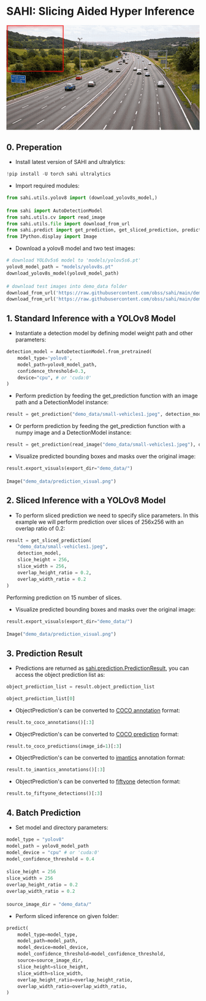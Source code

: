 

# SAHI: Slicing Aided Hyper Inference

![teaser](https://raw.githubusercontent.com/obss/sahi/main/resources/sliced_inference.gif)





## 0. Preperation

- Install latest version of SAHI and ultralytics:

```python
!pip install -U torch sahi ultralytics
```

- Import required modules:

```python
from sahi.utils.yolov8 import (download_yolov8s_model,)

from sahi import AutoDetectionModel
from sahi.utils.cv import read_image
from sahi.utils.file import download_from_url
from sahi.predict import get_prediction, get_sliced_prediction, predict
from IPython.display import Image
```

- Download a yolov8 model and two test images:

```python
# download YOLOv5s6 model to 'models/yolov5s6.pt'
yolov8_model_path = "models/yolov8s.pt"
download_yolov8s_model(yolov8_model_path)

# download test images into demo_data folder
download_from_url('https://raw.githubusercontent.com/obss/sahi/main/demo/demo_data/small-vehicles1.jpeg', 'demo_data/small-vehicles1.jpeg')
download_from_url('https://raw.githubusercontent.com/obss/sahi/main/demo/demo_data/terrain2.png', 'demo_data/terrain2.png')
```

## 1. Standard Inference with a YOLOv8 Model

- Instantiate a detection model by defining model weight path and other parameters:

```python
detection_model = AutoDetectionModel.from_pretrained(
    model_type='yolov8',
    model_path=yolov8_model_path,
    confidence_threshold=0.3,
    device="cpu", # or 'cuda:0'
)
```

- Perform prediction by feeding the get_prediction function with an image path and a DetectionModel instance:

```python
result = get_prediction("demo_data/small-vehicles1.jpeg", detection_model)
```

- Or perform prediction by feeding the get_prediction function with a numpy image and a DetectionModel instance:

```python
result = get_prediction(read_image("demo_data/small-vehicles1.jpeg"), detection_model)
```

- Visualize predicted bounding boxes and masks over the original image:

```python
result.export_visuals(export_dir="demo_data/")

Image("demo_data/prediction_visual.png")
```

## 2. Sliced Inference with a YOLOv8 Model

- To perform sliced prediction we need to specify slice parameters. In this example we will perform prediction over slices of 256x256 with an overlap ratio of 0.2:

```python
result = get_sliced_prediction(
    "demo_data/small-vehicles1.jpeg",
    detection_model,
    slice_height = 256,
    slice_width = 256,
    overlap_height_ratio = 0.2,
    overlap_width_ratio = 0.2
)
```

Performing prediction on 15 number of slices.

- Visualize predicted bounding boxes and masks over the original image:

```python
result.export_visuals(export_dir="demo_data/")

Image("demo_data/prediction_visual.png")
```


## 3. Prediction Result

- Predictions are returned as [sahi.prediction.PredictionResult](https://github.com/obss/sahi/blob/b115f08f0c0aeeb151adf24e47c222d3483cc931/demo/sahi/prediction.py), you can access the object prediction list as:

```python
object_prediction_list = result.object_prediction_list
```

```python
object_prediction_list[0]
```

- ObjectPrediction's can be converted to [COCO annotation](https://cocodataset.org/#format-data) format:

```python
result.to_coco_annotations()[:3]
```

- ObjectPrediction's can be converted to [COCO prediction](https://github.com/i008/COCO-dataset-explorer) format:

```python
result.to_coco_predictions(image_id=1)[:3]
```

- ObjectPrediction's can be converted to [imantics](https://github.com/jsbroks/imantics) annotation format:

```python
result.to_imantics_annotations()[:3]
```

- ObjectPrediction's can be converted to [fiftyone](https://github.com/voxel51/fiftyone) detection format:

```python
result.to_fiftyone_detections()[:3]
```

## 4. Batch Prediction

- Set model and directory parameters:

```python
model_type = "yolov8"
model_path = yolov8_model_path
model_device = "cpu" # or 'cuda:0'
model_confidence_threshold = 0.4

slice_height = 256
slice_width = 256
overlap_height_ratio = 0.2
overlap_width_ratio = 0.2

source_image_dir = "demo_data/"
```

- Perform sliced inference on given folder:

```python
predict(
    model_type=model_type,
    model_path=model_path,
    model_device=model_device,
    model_confidence_threshold=model_confidence_threshold,
    source=source_image_dir,
    slice_height=slice_height,
    slice_width=slice_width,
    overlap_height_ratio=overlap_height_ratio,
    overlap_width_ratio=overlap_width_ratio,
)
```

